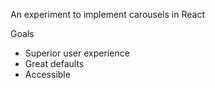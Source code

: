 An experiment to implement carousels in React

Goals
- Superior user experience
- Great defaults
- Accessible